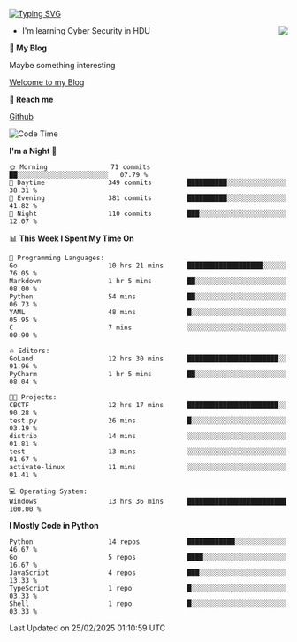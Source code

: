 [![Typing SVG](https://readme-typing-svg.herokuapp.com?font=Fira+Code&pause=1000&random=false&width=450&height=60&lines=Hello+%F0%9F%91%8B%F0%9F%8F%BB;I'm+JBNRZ)](https://git.io/typing-svg)

<a href="#">
  <img align="right" src="https://github-readme-stats.vercel.app/api?username=JBNRZ&show_icons=true&bg_color=15,f2f7fd,E0EAFC" />
</a>

- I'm learning Cyber Security in HDU

 **🌱 My Blog**

Maybe something interesting

[Welcome to my Blog](https://jbnrz.com.cn/)

 **💬 Reach me** 

[Github](https://github.com/JBNRZ)


<!--START_SECTION:waka-->
![Code Time](http://img.shields.io/badge/Code%20Time-998%20hrs%2038%20mins-blue)

**I'm a Night 🦉** 

```text
🌞 Morning                71 commits          ██░░░░░░░░░░░░░░░░░░░░░░░   07.79 % 
🌆 Daytime                349 commits         ██████████░░░░░░░░░░░░░░░   38.31 % 
🌃 Evening                381 commits         ██████████░░░░░░░░░░░░░░░   41.82 % 
🌙 Night                  110 commits         ███░░░░░░░░░░░░░░░░░░░░░░   12.07 % 
```


📊 **This Week I Spent My Time On** 

```text
💬 Programming Languages: 
Go                       10 hrs 21 mins      ███████████████████░░░░░░   76.05 % 
Markdown                 1 hr 5 mins         ██░░░░░░░░░░░░░░░░░░░░░░░   08.00 % 
Python                   54 mins             ██░░░░░░░░░░░░░░░░░░░░░░░   06.73 % 
YAML                     48 mins             █░░░░░░░░░░░░░░░░░░░░░░░░   05.95 % 
C                        7 mins              ░░░░░░░░░░░░░░░░░░░░░░░░░   00.90 % 

🔥 Editors: 
GoLand                   12 hrs 30 mins      ███████████████████████░░   91.96 % 
PyCharm                  1 hr 5 mins         ██░░░░░░░░░░░░░░░░░░░░░░░   08.04 % 

🐱‍💻 Projects: 
CBCTF                    12 hrs 17 mins      ███████████████████████░░   90.28 % 
test.py                  26 mins             █░░░░░░░░░░░░░░░░░░░░░░░░   03.19 % 
distrib                  14 mins             ░░░░░░░░░░░░░░░░░░░░░░░░░   01.81 % 
test                     13 mins             ░░░░░░░░░░░░░░░░░░░░░░░░░   01.67 % 
activate-linux           11 mins             ░░░░░░░░░░░░░░░░░░░░░░░░░   01.41 % 

💻 Operating System: 
Windows                  13 hrs 36 mins      █████████████████████████   100.00 % 
```

**I Mostly Code in Python** 

```text
Python                   14 repos            ████████████░░░░░░░░░░░░░   46.67 % 
Go                       5 repos             ████░░░░░░░░░░░░░░░░░░░░░   16.67 % 
JavaScript               4 repos             ███░░░░░░░░░░░░░░░░░░░░░░   13.33 % 
TypeScript               1 repo              █░░░░░░░░░░░░░░░░░░░░░░░░   03.33 % 
Shell                    1 repo              █░░░░░░░░░░░░░░░░░░░░░░░░   03.33 % 
```




 Last Updated on 25/02/2025 01:10:59 UTC
<!--END_SECTION:waka-->
